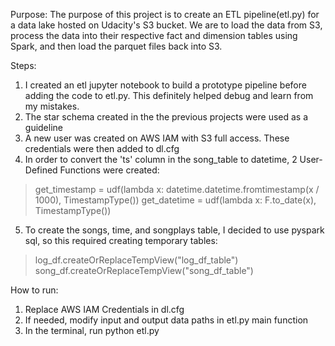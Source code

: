 Purpose:
The purpose of this project is to create an ETL pipeline(etl.py) for a data lake hosted on Udacity's S3 bucket. We are to load the data from S3, process the data into their respective fact and dimension tables using Spark, and then load the parquet files back into S3.

Steps:
1. I created an etl jupyter notebook to build a prototype pipeline before adding the code to etl.py. This definitely helped debug and learn from my mistakes.
2. The star schema created in the the previous projects were used as a guideline
3. A new user was created on AWS IAM with S3 full access. These credentials were then added to dl.cfg
4. In order to convert the 'ts' column in the song_table to datetime, 2 User-Defined Functions were created:
>get_timestamp = udf(lambda x: datetime.datetime.fromtimestamp(x / 1000), TimestampType())
>get_datetime = udf(lambda x: F.to_date(x), TimestampType())
5. To create the songs, time, and songplays table, I decided to use pyspark sql, so this required creating temporary tables:
>log_df.createOrReplaceTempView("log_df_table")
>song_df.createOrReplaceTempView("song_df_table")

How to run:
1. Replace AWS IAM Credentials in dl.cfg
2. If needed, modify input and output data paths in etl.py main function
3. In the terminal, run python etl.py